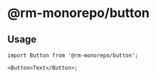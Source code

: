 # @rm-monorepo/button

## Usage

```tsx
import Button from '@rm-monorepo/button';

<Button>Text</Button>;
```
